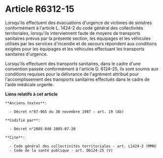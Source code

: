 # Article R6312-15

Lorsqu'ils effectuent des évacuations d'urgence de victimes de sinistres conformément à l'article L. 1424-2 du code général
des collectivités territoriales, lorsqu'ils interviennent faute de moyens de transports sanitaires prévus par la présente
section, les équipages et les véhicules utilisés par les services d'incendie et de secours répondent aux conditions exigées
pour les équipages et les véhicules effectuant les transports sanitaires d'urgence. 

Lorsqu'ils effectuent des transports sanitaires, dans le cadre d'une convention passée conformément à l'article D. 6124-25,
ils sont soumis aux conditions requises pour la délivrance de l'agrément attribué pour l'accomplissement des transports
sanitaires effectués dans le cadre de l'aide médicale urgente.

**Liens relatifs à cet article**

	**Anciens textes**:

	  - Décret n°87-965 du 30 novembre 1987 - art. 19 (Ab)

	**Codifié par**:

	  - Décret n°2005-840 2005-07-20

	**Cite**:

	  - Code général des collectivités territoriales - art. L1424-2 (MMN)
	  - Code de la santé publique - art. D6124-25 (V)
